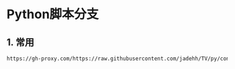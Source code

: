 # Python脚本分支

## 1. 常用

```bash
https://gh-proxy.com/https://raw.githubusercontent.com/jadehh/TV/py/config.json
```
